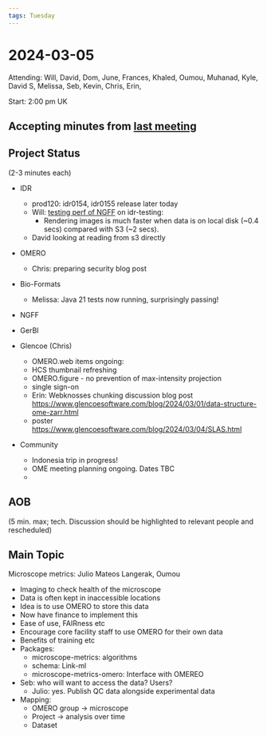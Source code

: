 ```yaml
---
tags: Tuesday
---
```


# 2024-03-05

Attending: Will, David, Dom, June, Frances, Khaled, Oumou, Muhanad, Kyle, David S, Melissa, Seb, Kevin, Chris, Erin, 

Start: 2:00 pm UK

## Accepting minutes from [last meeting](https://hackmd.io/team/ome?nav=overview)

## Project Status

(2-3 minutes each)

- IDR
    - prod120: idr0154, idr0155 release later today
    - Will: [testing perf of NGFF](https://github.com/IDR/idr-metadata/issues/687) on idr-testing:
        - Rendering images is much faster when data is on local disk (~0.4 secs) compared with S3 (~2 secs). 
    - David looking at reading from s3 directly

- OMERO
    - Chris: preparing security blog post

- Bio-Formats
    - Melissa: Java 21 tests now running, surprisingly passing!

- NGFF

- GerBI

- Glencoe (Chris)
    - OMERO.web items ongoing:
    - HCS thumbnail refreshing
    - OMERO.figure - no prevention of max-intensity projection
    - single sign-on
    - Erin: Webknosses chunking discussion blog post https://www.glencoesoftware.com/blog/2024/03/01/data-structure-ome-zarr.html
    - poster https://www.glencoesoftware.com/blog/2024/03/04/SLAS.html

- Community
    - Indonesia trip in progress!
    - OME meeting planning ongoing. Dates TBC
    - 

## AOB

(5 min. max; tech. Discussion should be highlighted to relevant people and rescheduled)

## Main Topic

Microscope metrics:
Julio Mateos Langerak, Oumou

 - Imaging to check health of the microscope
 - Data is often kept in inaccessible locations
 - Idea is to use OMERO to store this data
 - Now have finance to implement this
 - Ease of use, FAIRness etc
 - Encourage core facility staff to use OMERO for their own data
 - Benefits of training etc
 - Packages:
     - microscope-metrics: algorithms
     - schema: Link-ml
     - microscope-metrics-omero: Interface with OMEREO
 - Seb: who will want to access the data? Users?
     - Julio: yes. Publish QC data alongside experimental data
 - Mapping:
     - OMERO group -> microscope
     - Project -> analysis over time
     - Dataset

